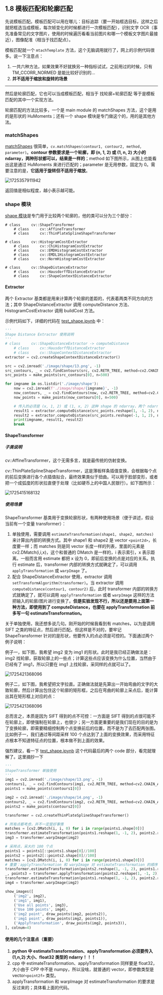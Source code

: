 ## 1.8 模板匹配和轮廓匹配

先说模板匹配。模板匹配可以用在哪儿：目标追踪（要一开始框选目标，这样之后就把框选当成模板，每次帧变化的时候都进行一次模板匹配），识别文字 OCR（事先准备常见的文字图片，使用的时候遍历看看当前图片和哪一个模板文字图片最接近），图像配准（相当于找匹配点）。

模板匹配就一个 `mtachTemplate` 方法，这个无脑调用就行了，网上的示例代码很多。说一下注意点：

1. 一共六种方法，如果效果不好就换另一种指标试试，之前用过的时候，只有 TM_CCORR_NORMED 是能比较好识别的...
2. **并不适用于缩放和旋转的场景**

---

然后是轮廓匹配，它也可以当成模板匹配，相当于 找轮廓+轮廓匹配 等于是模板匹配的其中一个实现方法。

轮廓匹配的方法比较多，一个是 main module 的 matchShapes 方法，这个是用的是形状的 HuMoments；还有一个 shape 模块是专门做这个的，用的是其他方法。

### matchShapes

[matchShapes](https://docs.opencv.org/3.4/d3/dc0/group__imgproc__shape.html#gaadc90cb16e2362c9bd6e7363e6e4c317) 很简单，`cv.matchShapes(contour1, contour2, method, parameter)`。**contour 参数要求是一个轮廓，即 (n, 1, 2) 或 (1, n, 2) 大小的 ndarray，两种形状都可以，结果是一样的**；method 如下图所示，从图上也能看出这是通过 HuMoments 来进行匹配的；parameter 是无用参数，固定为 0。需要注意的是，**它适用于旋转但不适用于缩放**。

![1725357911942](image/1.8/1725357911942.png)

返回值是相似程度，越小表示越可能。

### shape 模块

[shape 模块](https://docs.opencv.org/4.x/d1/d85/group__shape.html)是专门用于比较两个轮廓的，他的类可以分为三个部分：

```
# class  	cv::ShapeTransformer
    # class  	cv::AffineTransformer
    # class  	cv::ThinPlateSplineShapeTransformer
 
# class  	cv::HistogramCostExtractor
    # class  	cv::ChiHistogramCostExtractor
    # class  	cv::EMDHistogramCostExtractor
    # class  	cv::EMDL1HistogramCostExtractor
    # class  	cv::NormHistogramCostExtractor
 
# class  	cv::ShapeDistanceExtractor
    # class  	cv::HausdorffDistanceExtractor
    # class  	cv::ShapeContextDistanceExtractor
```

#### Extractor

两个 Extractor 基类都是用来计算两个轮廓的差距的，代表着两类不同方向的方法；其中 ShapeDistanceExtractor 调用 computeDistance 方法、HistogramCostExtractor 调用 buildCost 方法。

示例代码如下，详细的代码在 [test_shape.ipynb](../code/test_shape.ipynb) 中：

```python
'''
Shape Distance Extractor 使用说明
'''
# class  	cv::ShapeDistanceExtractor -> computeDistance
    # class  	cv::HausdorffDistanceExtractor
    # class  	cv::ShapeContextDistanceExtractor
extractor = cv2.createShapeContextDistanceExtractor()

src = cv2.imread('./image/shape/13.png', -1)
src_contours, _ = cv2.findContours(src, cv2.RETR_TREE, method=cv2.CHAIN_APPROX_NONE)
src_points = make_points(src_contours[0], n=500)

for imgname in os.listdir('./image/shape'):
    now = cv2.imread(f'./image/shape/{imgname}', -1)
    now_contours, _ = cv2.findContours(now, cv2.RETR_TREE, method=cv2.CHAIN_APPROX_NONE)
    now_points = make_points(now_contours[0], n=500)

    # 传入的必须是 (x, 1, 2) 或 (1, x, 2) 这种 shape 的 ndarray，两个 ndarray 的 x 不强制要一样
    result1 = extractor.computeDistance(src_points.reshape(1, -1, 2), now_points.reshape(1, -1, 2))
    result2 = extractor.computeDistance(src_points.reshape(-1, 1, 2), now_points.reshape(-1, 1, 2))
    print(imgname, result1, result2)
    break
```

#### ShapeTransformer

##### 子类说明

cv::AffineTransformer，这个无需多言，就是最传统的仿射变换。

cv::ThinPlateSplineShapeTransformer，这是薄板样条插值变换，会根据每个点的前后变换进行各个点插值拟合，最终效果类似于扭曲。可以用于脸部变形，或者把一个成弧度的形状拉直便于处理（比如硬币上的中国人民银行）。如下图所示：

![1725415168132](image/1.8/1725415168132.png)

##### 使用场景

ShapeTransformer 基类用于变换轮廓形状，有两种使用场景（便于讲述，假设当前有一个变量 transformer）：

1. 单独使用，需要调用 `estimateTransformation(shape1, shape2, matches)` 来计算出内部的转换方式。其中 shape1 和 shape2 是 vector `<point2d>`，长度要一样；而 matches 则是同 vector 长度一样的列表，里面的元素是 cv2.DMatch(i,i,x)，这个和普通的 DMatch 是一样的，i 表示索引，x 表示距离。一般而言用 estimate 都把 x 设为 0，即前后变换的点是对应的关系。执行 estimate 后，transformer 内部的转换方式就确定了，可以调用 `applyTransformation` 或 `warpImage` 了。
2. 配合 ShapeDistanceExtractor 使用，extractor 调用 `setTransformAlgorithm(transformer)`。当 extractor 调用 `computeDistance(contour1, contour2)` 后，此时 transformer 内部的转换方式就确定了，就可以调用 `applyTransformation` 或者 `warpImage` 这样的方法把输入的轮廓/图片进行变换了。**但是实验发现不行，所以还是要用上面第一种方法，即使用到了 computeDistance，也要在 applyTransformation 前多写一句 estimateTransformation。**

关于单独使用，我还想多说几句。刚开始的时候我看到有 matches，以为是调用 SIFT 之类的特征点，然后进行匹配。但这样是不对的，要牢记 ShapeTransformer 针对的是形状，他要传入的点必须是可控的。下面通过两个例子说明：

例子一，如下图，我希望 img2 变为 img1 的形状。此时是我已经正确做法是：img2 找轮廓，获取轮廓上的一些点；计算这些点应该变换为什么位置，当然由于已经有了 img1，所以只要在 img1 上找轮廓，采同样的点就可以了。

![1725421368096](image/1.8/1725421368096.png)

例子二，如下图，我希望把文字拉直。正确做法就是先算出一开始弯曲的文字的大致轮廓，然后计算出包住这个轮廓的矩形框，之后在弯曲的轮廓上采点后，能计算出其在矩形框上对应的点：

![1725421368096](image/1.8/1725431324843.png)


总而言之，本质是因为 SIFT 得到的点不可控：一方面是 SIFT 得到的点很可能不在轮廓上，即使强制在轮廓上，也很少；另一方面更重要的是我们现在的目的是为了变换轮廓，即需要精细控制两个点变换前后的位置，而不是为了去匹配两张图。比如例子一，我们通过等间距采样 100 个点达到了上面的变换效果，而采用特征点根本不知道特征点的位置，根本做不到上面的效果。

强烈建议，看一下 [test_shape.ipynb](../code/test_shape.ipynb) 这个代码最后的两个 code 部分，看完就理解了。这里摘抄一下

```python
'''
ShapeTransformer 单独使用
'''
img1 = cv2.imread('./image/shape/13.png', -1)
contours1, _ = cv2.findContours(img1, cv2.RETR_TREE, method=cv2.CHAIN_APPROX_NONE)
points1 = make_points(contours1[0])

img2 = cv2.imread('./image/shape/14.png', -1)
contours2, _ = cv2.findContours(img2, cv2.RETR_TREE, method=cv2.CHAIN_APPROX_NONE)
points2 = make_points(contours2[0])

transformer = cv2.createThinPlateSplineShapeTransformer()

# 所有点都考虑，并不一定是好事情
matches = [cv2.DMatch(i, i, 0) for i in range(points1.shape[0])]
transformer.estimateTransformation(points1.reshape(1, -1, 2), points2.reshape(1, -1, 2), matches)
img3 = transformer.warpImage(img2)

# 采样点，采大约 100 个点
points1 = points1[::points1.shape[0]//100]
points2 = points2[::points2.shape[0]//100]
matches = [cv2.DMatch(i, i, 0) for i in range(points1.shape[0])]
# 重要：applyTransformation 和 warpImage 对 estimateTransformation 的顺序要求是翻过来的
transformer.estimateTransformation(points2.reshape(1, -1, 2), points1.reshape(1, -1, 2), matches)
_, points3 = transformer.applyTransformation(points2.reshape(1, -1, 2))
transformer.estimateTransformation(points1.reshape(1, -1, 2), points2.reshape(1, -1, 2), matches)
img4 = transformer.warpImage(img2)

show_images([
    ('img2', img2),
    ('img1', img1),
    ('Use all points', img3),
    ('Use 100 points', img4),
    ('img2 point', draw_points(img2, points2)),
    ('img1 point', draw_points(img2, points1)),
    ('ApplyTransformation', draw_points(img2, points3)),
], colnum=4)
```

#### 使用的几个注意点（重要）

1. **python 中 estimateTransformation、applyTransformation 必须要传入 (1,n,2) 大小、float32 类型的 ndarry！！！**
2. cpp 中 estimateTransformation、applyTransformation 同样要是 float32，大小由于 CPP 中不是 numpy，所以没啥，就普通的 vector，即参数类型是 vector`<point2f>` 类型。
3. applyTransformation 和 warpImage 对 estimateTransformation 的要求是反过来的；具体看上面的代码。
